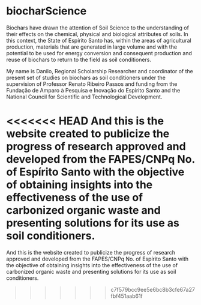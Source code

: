 # biocharScience

Biochars have drawn the attention of Soil Science to the understanding of their effects on the chemical, physical and biological attributes of soils. In this context, the State of Espírito Santo has, within the areas of agricultural production, materials that are generated in large volume and with the potential to be used for energy conversion and consequent production and reuse of biochars to return to the field as soil conditioners.

My name is Danilo, Regional Scholarship Researcher and coordinator of the present set of studies on biochars as soil conditioners under the supervision of Professor Renato Ribeiro Passos and funding from the Fundação de Amparo à Pesquisa e Inovação do Espírito Santo and the National Council for Scientific and Technological Development.

<<<<<<< HEAD
And this is the website created to publicize the progress of research approved and developed from the FAPES/CNPq No. of Espírito Santo with the objective of obtaining insights into the effectiveness of the use of carbonized organic waste and presenting solutions for its use as soil conditioners.
=======
And this is the website created to publicize the progress of research approved and developed from the FAPES/CNPq No. of Espírito Santo with the objective of obtaining insights into the effectiveness of the use of carbonized organic waste and presenting solutions for its use as soil conditioners.
>>>>>>> c7f579bcc9ee5e6bc8b3cfe67a27fbf451aab61f
